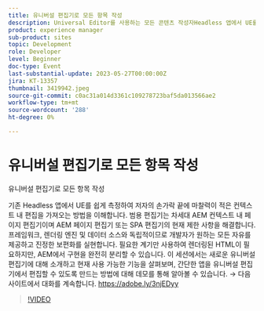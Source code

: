 ```yaml
---
title: 유니버설 편집기로 모든 항목 작성
description: Universal Editor를 사용하는 모든 콘텐츠 작성자Headless 앱에서 UE를 쉽게 구성하여 저자의 손끝에 마찰력이 적은 컨텍스트 내 편집을 적용하는 방법을 이해합니다. 범용 편집기는 차세대 AEM 컨텍스트 내 페이지 편집기이며 AEM 페이지 편집기 또는 SPA 편집기의 현재 제한 사항을 해결합니다. 프레임워크, 렌더링 엔진 및 데이터 소스와 독립적이므로 개발자가 원하는 모든 자유를 제공하고 진정한 보편화를 실현합니다. 필요한 계기만 사용하여 렌더링된 HTML이 필요하지만, AEM에서 구현을 완전히 분리할 수 있습니다. 이 세션에서는 새로운 유니버설 편집기에 대해 소개하고 현재 사용 가능한 기능을 살펴보며, 간단한 앱을 유니버설 편집기에서 편집할 수 있도록 만드는 방법에 대해 데모를 통해 알아볼 수 있습니다.
product: experience manager
sub-product: sites
topic: Development
role: Developer
level: Beginner
doc-type: Event
last-substantial-update: 2023-05-27T00:00:00Z
jira: KT-13357
thumbnail: 3419942.jpeg
source-git-commit: c0ac31a014d3361c109278723baf5da013566ae2
workflow-type: tm+mt
source-wordcount: '288'
ht-degree: 0%

---
```



# 유니버설 편집기로 모든 항목 작성

유니버설 편집기로 모든 항목 작성

기존 Headless 앱에서 UE를 쉽게 측정하여 저자의 손가락 끝에 마찰력이 적은 컨텍스트 내 편집을 가져오는 방법을 이해합니다. 범용 편집기는 차세대 AEM 컨텍스트 내 페이지 편집기이며 AEM 페이지 편집기 또는 SPA 편집기의 현재 제한 사항을 해결합니다. 프레임워크, 렌더링 엔진 및 데이터 소스와 독립적이므로 개발자가 원하는 모든 자유를 제공하고 진정한 보편화를 실현합니다. 필요한 계기만 사용하여 렌더링된 HTML이 필요하지만, AEM에서 구현을 완전히 분리할 수 있습니다. 이 세션에서는 새로운 유니버설 편집기에 대해 소개하고 현재 사용 가능한 기능을 살펴보며, 간단한 앱을 유니버설 편집기에서 편집할 수 있도록 만드는 방법에 대해 데모를 통해 알아볼 수 있습니다. → 다음 사이트에서 대화를 계속합니다. https://adobe.ly/3njEDyy

>[!VIDEO](https://video.tv.adobe.com/v/3419942/?learn=on)
